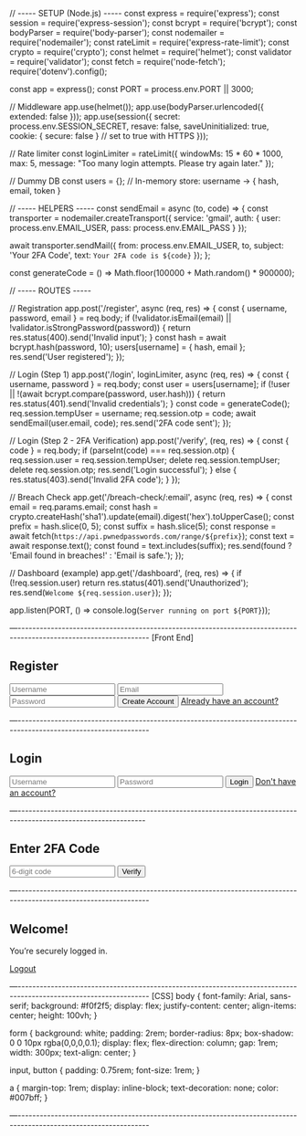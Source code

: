 // ----- SETUP (Node.js) -----
const express = require('express');
const session = require('express-session');
const bcrypt = require('bcrypt');
const bodyParser = require('body-parser');
const nodemailer = require('nodemailer');
const rateLimit = require('express-rate-limit');
const crypto = require('crypto');
const helmet = require('helmet');
const validator = require('validator');
const fetch = require('node-fetch');
require('dotenv').config();

const app = express();
const PORT = process.env.PORT || 3000;

// Middleware
app.use(helmet());
app.use(bodyParser.urlencoded({ extended: false }));
app.use(session({
  secret: process.env.SESSION_SECRET,
  resave: false,
  saveUninitialized: true,
  cookie: { secure: false } // set to true with HTTPS
}));

// Rate limiter
const loginLimiter = rateLimit({
  windowMs: 15 * 60 * 1000,
  max: 5,
  message: "Too many login attempts. Please try again later."
});

// Dummy DB
const users = {}; // In-memory store: username -> { hash, email, token }

// ----- HELPERS -----
const sendEmail = async (to, code) => {
  const transporter = nodemailer.createTransport({
    service: 'gmail',
    auth: {
      user: process.env.EMAIL_USER,
      pass: process.env.EMAIL_PASS
    }
  });

  await transporter.sendMail({
    from: process.env.EMAIL_USER,
    to,
    subject: 'Your 2FA Code',
    text: `Your 2FA code is ${code}`
  });
};

const generateCode = () => Math.floor(100000 + Math.random() * 900000);

// ----- ROUTES -----

// Registration
app.post('/register', async (req, res) => {
  const { username, password, email } = req.body;
  if (!validator.isEmail(email) || !validator.isStrongPassword(password)) {
    return res.status(400).send('Invalid input');
  }
  const hash = await bcrypt.hash(password, 10);
  users[username] = { hash, email };
  res.send('User registered');
});

// Login (Step 1)
app.post('/login', loginLimiter, async (req, res) => {
  const { username, password } = req.body;
  const user = users[username];
  if (!user || !(await bcrypt.compare(password, user.hash))) {
    return res.status(401).send('Invalid credentials');
  }
  const code = generateCode();
  req.session.tempUser = username;
  req.session.otp = code;
  await sendEmail(user.email, code);
  res.send('2FA code sent');
});

// Login (Step 2 - 2FA Verification)
app.post('/verify', (req, res) => {
  const { code } = req.body;
  if (parseInt(code) === req.session.otp) {
    req.session.user = req.session.tempUser;
    delete req.session.tempUser;
    delete req.session.otp;
    res.send('Login successful');
  } else {
    res.status(403).send('Invalid 2FA code');
  }
});

// Breach Check
app.get('/breach-check/:email', async (req, res) => {
  const email = req.params.email;
  const hash = crypto.createHash('sha1').update(email).digest('hex').toUpperCase();
  const prefix = hash.slice(0, 5);
  const suffix = hash.slice(5);
  const response = await fetch(`https://api.pwnedpasswords.com/range/${prefix}`);
  const text = await response.text();
  const found = text.includes(suffix);
  res.send(found ? 'Email found in breaches!' : 'Email is safe.');
});

// Dashboard (example)
app.get('/dashboard', (req, res) => {
  if (!req.session.user) return res.status(401).send('Unauthorized');
  res.send(`Welcome ${req.session.user}`);
});

app.listen(PORT, () => console.log(`Server running on port ${PORT}`));



—------------------------------------------------------------------------------------------------------------------
[Front End]
<!DOCTYPE html>
<html>
<head>
  <title>Register</title>
  <link rel="stylesheet" href="style.css">
</head>
<body>
  <form action="/register" method="POST">
    <h2>Register</h2>
    <input name="username" placeholder="Username" required />
    <input name="email" type="email" placeholder="Email" required />
    <input name="password" type="password" placeholder="Password" required />
    <button type="submit">Create Account</button>
    <a href="/">Already have an account?</a>
  </form>
</body>
</html>

—------------------------------------------------------------------------------------------------------------------

<!DOCTYPE html>
<html>
<head>
  <title>Login</title>
  <link rel="stylesheet" href="style.css">
</head>
<body>
  <form action="/login" method="POST">
    <h2>Login</h2>
    <input name="username" placeholder="Username" required />
    <input name="password" type="password" placeholder="Password" required />
    <button type="submit">Login</button>
    <a href="/register">Don't have an account?</a>
  </form>
</body>
</html>
—-----------------------------------------------------------------------------------------------------------------
<!DOCTYPE html>
<html>
<head>
  <title>Verify 2FA</title>
  <link rel="stylesheet" href="style.css">
</head>
<body>
  <form action="/verify" method="POST">
    <h2>Enter 2FA Code</h2>
    <input name="code" placeholder="6-digit code" required />
    <button type="submit">Verify</button>
  </form>
</body>
</html>

—------------------------------------------------------------------------------------------------------------------
<!DOCTYPE html>
<html>
<head>
  <title>Dashboard</title>
  <link rel="stylesheet" href="style.css">
</head>
<body>
  <form>
    <h2>Welcome!</h2>
    <p>You’re securely logged in.</p>
    <a href="/">Logout</a>
  </form>
</body>
</html>
—------------------------------------------------------------------------------------------------------------------
[CSS]
body {
  font-family: Arial, sans-serif;
  background: #f0f2f5;
  display: flex;
  justify-content: center;
  align-items: center;
  height: 100vh;
}

form {
  background: white;
  padding: 2rem;
  border-radius: 8px;
  box-shadow: 0 0 10px rgba(0,0,0,0.1);
  display: flex;
  flex-direction: column;
  gap: 1rem;
  width: 300px;
  text-align: center;
}

input, button {
  padding: 0.75rem;
  font-size: 1rem;
}

a {
  margin-top: 1rem;
  display: inline-block;
  text-decoration: none;
  color: #007bff;
}

—------------------------------------------------------------------------------------------------------------------
